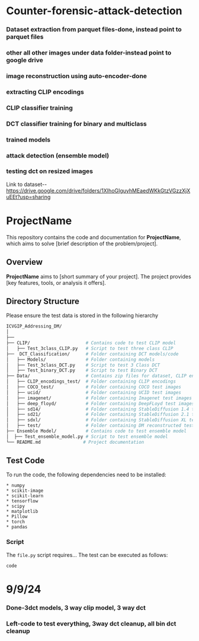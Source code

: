 # Counter-forensic-attack-detection
### Dataset extraction from parquet files-done, instead point to parquet files
### other all other images under data folder-instead point to google drive
### image reconstruction using auto-encoder-done
### extracting CLIP encodings
### CLIP classifier training
### DCT classifier training for binary and multiclass
### trained models
### attack detection (ensemble model)
### testing dct on resized images

Link to dataset--https://drive.google.com/drive/folders/1XIhoGIguyhMEaedWKkGtzVGzzXjXuEEt?usp=sharing
# ProjectName

This repository contains the code and documentation for **ProjectName**, which aims to solve [brief description of the problem/project].

## Overview

**ProjectName** aims to [short summary of your project]. The project provides [key features, tools, or analysis it offers].

## Directory Structure
Please ensure the test data is stored in the following hierarchy
```bash
ICVGIP_Addressing_DM/
│
├──
├── CLIP/                     # Contains code to test CLIP model
│   ├── Test_3class_CLIP.py   # Script to test three class CLIP
├──  DCT_Classification/      # Folder containing DCT models/code
│   ├── Models/               # Folder containing models
│   ├── Test_3class_DCT.py    # Script to test 3 Class DCT
│   ├── Test_binary_DCT.py    # Script to test Binary DCT
├── Data/                     # Contains zip files for dataset, CLIP encodings
│   ├── CLIP_encodings_test/  # Folder containing CLIP encodings
│   ├── COCO_test/            # Folder containing COCO test images
│   ├── ucid/                 # Folder containing UCID test images
│   ├── imagenet/             # Folder containing Imagenet test images
│   ├── deep_floyd/           # Folder containing DeepFLoyd test images
│   ├── sd14/                 # Folder containing StableDiffusion 1.4 test images
│   ├── sd21/                 # Folder containing StableDiffusion 2.1 test images
│   ├── sdxl/                 # Folder containing StableDiffusion XL test images
│   ├── test/                 # Folder containing DM reconstructed test images
├── Ensemble Model/           # Contains code to test ensemble model 
│  ├── Test_ensemble_model.py # Script to test ensemble model             
└── README.md                # Project documentation
```
## Test Code
To run the code, the following dependencies need to be installed:
```
* numpy
* scikit-image
* scikit-learn
* tensorflow
* scipy
* matplotlib
* Pillow
* torch
* pandas
```

### Script
The `file.py` script requires...
The test can be executed as follows:
```
code
```


# 9/9/24
### Done-3dct models, 3 way clip model, 3 way dct
### Left-code to test everything, 3way dct cleanup, all bin dct cleanup
